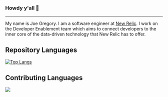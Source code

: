### Howdy y'all 👋
___
My name is Joe Gregory. I am a software engineer at [New Relic](https://github.com/newrelic).
I work on the Developer Enablement team which aims to connect developers to the inner core of the data-driven
technology that New Relic has to offer.
<!--
[![Anurag's GitHub stats](https://github-readme-stats.vercel.app/api?username=jgregoryii)](https://github.com/anuraghazra/github-readme-stats)
-->

## Repository Languages
[![Top Langs](https://github-readme-stats.vercel.app/api/top-langs/?username=josephgregoryii&theme=dracula&langs_count=10)](https://github.com/josephgregoryii)

## Contributing Languages
<div style="height:50%;width:100%;">
  <a href="https://wakatime.com"><img src="https://wakatime.com/share/@19a97aed-d84a-4186-9b94-ef527520b94f/21bfad01-ce14-418d-988a-69545fc7ba76.png" />
  </a>
  </div>
<!--
**josephgregoryii/josephgregoryii** is a ✨ _special_ ✨ repository because its `README.md` (this file) appears on your GitHub profile.

Here are some ideas to get you started:

- 🔭 I’m currently working on ...
- 🌱 I’m currently learning ...
- 👯 I’m looking to collaborate on ...
- 🤔 I’m looking for help with ...
- 💬 Ask me about ...
- 📫 How to reach me: ...
- 😄 Pronouns: ...
- ⚡ Fun fact: ...
-->
